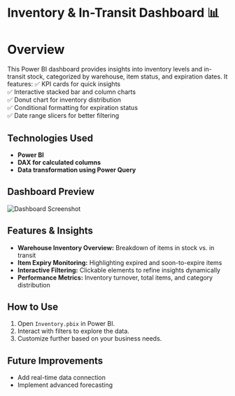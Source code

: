 # Inventory & In-Transit Dashboard 📊

# Overview
This Power BI dashboard provides insights into inventory levels and in-transit stock, categorized by warehouse, item status, and expiration dates. It features:
✅ KPI cards for quick insights  
✅ Interactive stacked bar and column charts  
✅ Donut chart for inventory distribution  
✅ Conditional formatting for expiration status  
✅ Date range slicers for better filtering  

## Technologies Used
- **Power BI**
- **DAX for calculated columns**
- **Data transformation using Power Query**

## Dashboard Preview

![Dashboard Screenshot](Screenshots/dashboard.png)

## Features & Insights
- **Warehouse Inventory Overview:** Breakdown of items in stock vs. in transit  
- **Item Expiry Monitoring:** Highlighting expired and soon-to-expire items  
- **Interactive Filtering:** Clickable elements to refine insights dynamically  
- **Performance Metrics:** Inventory turnover, total items, and category distribution  

## How to Use
1. Open `Inventory.pbix` in Power BI.
2. Interact with filters to explore the data.
3. Customize further based on your business needs.

## Future Improvements
- Add real-time data connection
- Implement advanced forecasting
